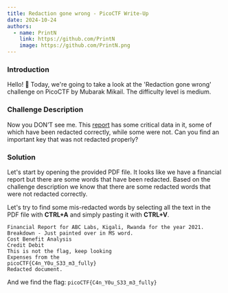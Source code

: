 ```yaml
---
title: Redaction gone wrong - PicoCTF Write-Up
date: 2024-10-24
authors:
  - name: PrintN
    link: https://github.com/PrintN
    image: https://github.com/PrintN.png
---
```

### Introduction
Hello! 👋 Today, we're going to take a look at the 'Redaction gone wrong' challenge on PicoCTF by Mubarak Mikail. The difficulty level is medium.

### Challenge Description
Now you DON’T see me. This [report](https://artifacts.picoctf.net/c/84/Financial_Report_for_ABC_Labs.pdf) has some critical data in it, some of which have been redacted correctly, while some were not. Can you find an important key that was not redacted properly?

### Solution
Let's start by opening the provided PDF file. It looks like we have a financial report but there are some words that have been redacted. Based on the challenge description we know that there are some redacted words that were not redacted correctly.

Let's try to find some mis-redacted words by selecting all the text in the PDF file with **CTRL+A** and simply pasting it with **CTRL+V**.
```
Financial Report for ABC Labs, Kigali, Rwanda for the year 2021.
Breakdown - Just painted over in MS word.
Cost Benefit Analysis
Credit Debit
This is not the flag, keep looking
Expenses from the
picoCTF{C4n_Y0u_S33_m3_fully}
Redacted document.
```

And we find the flag: ```picoCTF{C4n_Y0u_S33_m3_fully}```